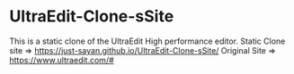 # UltraEdit-Clone-sSite
This is a static clone of the UltraEdit High performance editor.
Static Clone site => https://just-sayan.github.io/UltraEdit-Clone-sSite/
Original Site => https://www.ultraedit.com/#
